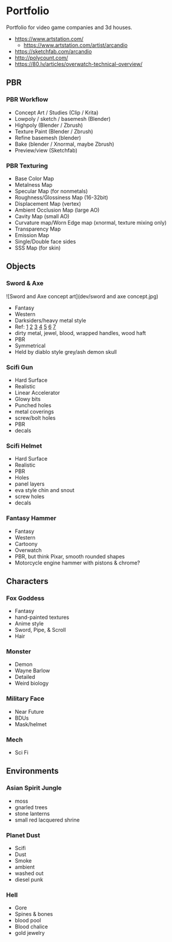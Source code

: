 # Portfolio

Portfolio for video game companies and 3d houses.

* https://www.artstation.com/
  * https://www.artstation.com/artist/arcandio
* https://sketchfab.com/arcandio
* http://polycount.com/
* https://80.lv/articles/overwatch-technical-overview/

## PBR

### PBR Workflow

* Concept Art / Studies (Clip / Krita)
* Lowpoly / sketch / basemesh (Blender)
* Highpoly (Blender / Zbrush)
* Texture Paint (Blender / Zbrush)
* Refine basemesh (blender)
* Bake (blender / Xnormal, maybe Zbrush)
* Preview/view (Sketchfab)

### PBR Texturing

* Base Color Map
* Metalness Map
* Specular Map (for nonmetals)
* Roughness/Glossiness Map (16-32bit)
* Displacement Map (vertex)
* Ambient Occlusion Map (large AO)
* Cavity Map (small AO)
* Curvature map/Worn Edge map (xnormal, texture mixing only)
* Transparency Map
* Emission Map
* Single/Double face sides
* SSS Map (for skin)

## Objects

### Sword & Axe

![Sword and Axe concept art](dev/sword and axe concept.jpg)

* Fantasy
* Western
* Darksiders/heavy metal style
* Ref: [1](https://cdnb.artstation.com/p/assets/images/images/000/233/519/large/michael-skyers-darksiders-2-create-a-weapon-contest-by-0skyers0-d4uvngn.jpg?1412346696) [2](https://maxdavenport.files.wordpress.com/2012/03/sculpt03.jpg) [3](http://www.gamearthub.net/wp-content/uploads/2013/01/Darksiders_2_characters_tohankim-darksiders-ii-4.jpg) [4](https://s-media-cache-ak0.pinimg.com/originals/86/6d/b1/866db1fc776517e02fca424df6543256.jpg) [5](http://www.autodestruct.com/images/ds_blade1.jpg) [6](https://s-media-cache-ak0.pinimg.com/originals/be/cf/3d/becf3d26d512ac98118d727e9d40a693.jpg) [7](https://s-media-cache-ak0.pinimg.com/originals/f3/84/22/f3842282b41e179abad4f1b670b61bc7.jpg)
* dirty metal, jewel, blood, wrapped handles, wood haft
* PBR
* Symmetrical
* Held by diablo style grey/ash demon skull

### Scifi Gun

* Hard Surface
* Realistic
* Linear Accelerator
* Glowy bits
* Punched holes
* metal coverings
* screw/bolt holes
* PBR
* decals

### Scifi Helmet

* Hard Surface
* Realistic
* PBR
* Holes
* panel layers
* eva style chin and snout
* screw holes
* decals

### Fantasy Hammer

* Fantasy
* Western
* Cartoony
* Overwatch
* PBR, but think Pixar, smooth rounded shapes
* Motorcycle engine hammer with pistons & chrome?

## Characters

### Fox Goddess

* Fantasy
* hand-painted textures
* Anime style
* Sword, Pipe, & Scroll
* Hair

### Monster

* Demon
* Wayne Barlow
* Detailed
* Weird biology

### Military Face

* Near Future
* BDUs
* Mask/helmet

### Mech

- Sci Fi

## Environments

### Asian Spirit Jungle

* moss
* gnarled trees
* stone lanterns
* small red lacquered shrine

###  Planet Dust

* Scifi
* Dust
* Smoke
* ambient
* washed out
* diesel punk

### Hell

* Gore
* Spines & bones
* blood pool
* Blood chalice
* gold jewelry